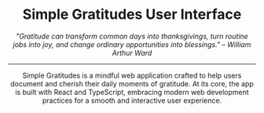 <div align="center">

# Simple Gratitudes User Interface

_"Gratitude can transform common days into thanksgivings, turn routine jobs into joy, and change ordinary opportunities into blessings." – William Arthur Ward_

---

Simple Gratitudes is a mindful web application crafted to help users document and cherish their daily moments of gratitude. At its core, the app is built with React and TypeScript, embracing modern web development practices for a smooth and interactive user experience.

</div>
